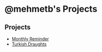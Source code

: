 # @mehmetb's Projects

## Projects
- [Monthly Reminder](https://mehmetb.github.io/monthly-reminder)
- [Turkish Draughts](https://mehmetb.github.io/turkish-draughts)
